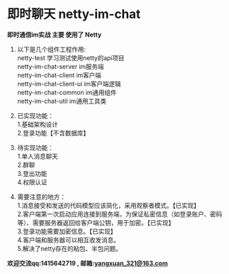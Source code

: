 # 即时聊天 netty-im-chat<br>
**即时通信im实战 主要 使用了 Netty**

 1. 以下是几个组件工程作用:<br>
    netty-test 学习测试使用netty的api项目<br>
    netty-im-chat-server im服务端<br>
    netty-im-chat-client im客户端<br>
    netty-im-chat-client-ui im客户端逻辑<br>
    netty-im-chat-common im通用组件<br>
    netty-im-chat-util im通用工具类<br>

 2. 已实现功能：<br>
    1.基础架构设计<br>
    2.登录功能【不含数据库】<br>

 3. 待实现功能：<br>
    1.单人消息聊天<br>
    2.群聊<br>
    3.登出功能<br>
    4.权限认证<br>

 4. 需要注意的地方：<br>
    1.消息接受和发送的代码模型应该简化，采用观察者模式。【已实现】<br>
    2.客户端第一次启动应用连接到服务端，为保证私密信息（如登录账户、密码等）、需要服务器返回给客户端公钥，用于加密。【已实现】<br>
    3.登录功能需要加密信息。【已实现】<br>
    4.客户端和服务器可以相互收发消息。<br>
    5.解决了netty存在的粘包、半包问题。<br>
    
    

**欢迎交流qq:1415642719 , 邮箱:yangxuan_321@163.com**